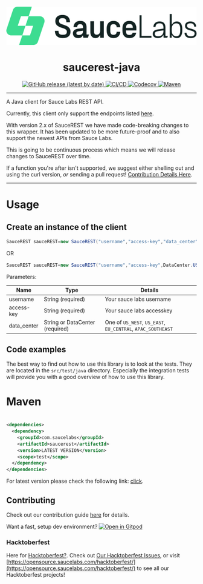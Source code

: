 <p align="center">
  <a href="https://saucelabs.com/sign-up">
    <img alt="saucerest-java Logo" src="https://raw.githubusercontent.com/saucelabs/saucerest-java/master/.github/SauceLabsLogo.png">
  </a>
</p>

<h1 align="center"><strong>saucerest-java</strong></h1>

<p align="center">
  <a href="https://github.com/saucelabs/saucerest-java/releases">
    <img alt="GitHub release (latest by date)" src="https://img.shields.io/github/v/release/saucelabs/saucerest-java?style=for-the-badge&logo=github&logoColor=white">
  </a>
  <a href="https://github.com/saucelabs/saucerest-java/actions/workflows/java-ci.yml">
    <img alt="CI/CD" src="https://img.shields.io/github/actions/workflow/status/saucelabs/saucerest-java/java-ci.yml?branch=master&label=CI/CD&style=for-the-badge&logo=githubactions&logoColor=white">
  </a>
  <a href="https://codecov.io/gh/saucelabs/saucerest-java">
    <img alt="Codecov" src="https://img.shields.io/codecov/c/gh/saucelabs/saucerest-java?style=for-the-badge&logo=codecov&logoColor=white">
  </a>
  <a href="https://central.sonatype.com/artifact/com.saucelabs/saucerest">
    <img alt="Maven" src="https://img.shields.io/maven-central/v/com.saucelabs/saucerest?style=for-the-badge&logo=maven&logoColor=white">
  </a>
</p>
<hr>

A Java client for Sauce Labs REST API.

Currently, this client only support the endpoints listed [here](https://docs.saucelabs.com/dev/api/).

With version 2.x of SauceREST we have made code-breaking changes to this wrapper. It has been updated to be more
future-proof and to also support the newest APIs from Sauce Labs.

This is going to be continuous process which means we will release changes to SauceREST over time.

If a function you're after isn't supported, we suggest either shelling out and using the curl version, _or_ sending a pull
request!  [Contribution Details Here](https://github.com/saucelabs/saucerest-java/blob/master/CONTRIBUTING.md).

<hr>

# Usage

## Create an instance of the client

```java
SauceREST sauceREST=new SauceREST("username","access-key","data_center");
```

OR

```java
SauceREST sauceREST=new SauceREST("username","access-key",DataCenter.US_WEST);
```

Parameters:

| Name        | Type                            | Details                                                     |
|-------------|---------------------------------|-------------------------------------------------------------|
| username    | String (required)               | Your sauce labs username                                    |
| access-key  | String (required)               | Your sauce labs accesskey                                   |
| data_center | String or DataCenter (required) | One of `US_WEST`, `US_EAST`, `EU_CENTRAL`, `APAC_SOUTHEAST` |

## Code examples

The best way to find out how to use this library is to look at the tests. They are located in the `src/test/java` directory. Especially the integration tests
will provide you with a good overview of how to use this library.

# Maven

```xml

<dependencies>
  <dependency>
    <groupId>com.saucelabs</groupId>
    <artifactId>saucerest</artifactId>
    <version>LATEST VERSION</version>
    <scope>test</scope>
  </dependency>
</dependencies>
```

For latest version please check the following link: [click](https://search.maven.org/#search%7Cgav%7C1%7Cg%3A%22com.saucelabs%22%20AND%20a%3A%22saucerest%22).

## Contributing

Check out our contribution guide [here](CONTRIBUTING.md) for details.

Want a fast, setup dev
environment?  [![Open in Gitpod](https://gitpod.io/button/open-in-gitpod.svg)](https://gitpod.io/#https://github.com/saucelabs/saucerest-java)

### Hacktoberfest

Here for [Hacktoberfest?](https://hacktoberfest.com/). Check
out [Our Hacktoberfest Issues](https://github.com/saucelabs/saucerest-java/issues?q=is%3Aissue+is%3Aopen+label%3Ahacktoberfest), or
visit [https://opensource.saucelabs.com/hacktoberfest/](https://opensource.saucelabs.com/hacktoberfest/) to see all our Hacktoberfest projects!